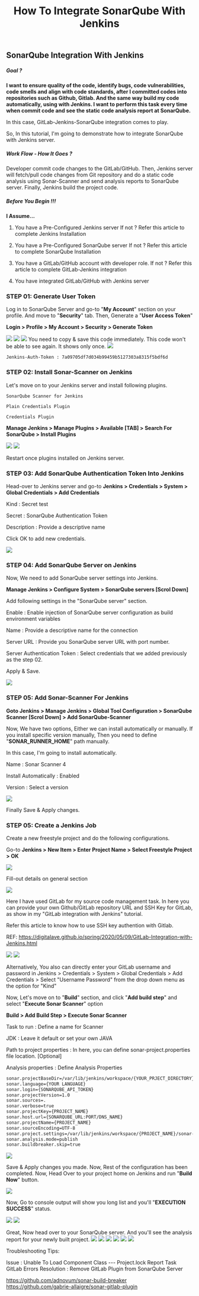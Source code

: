 ﻿---
layout: post
authors: [dimuthu_daundasekara]
title: 'How To Integrate SonarQube With Jenkins'
image: /images/Sonar-Jenkins/sonar-jenkins.jpg
tags: [Jenkins, GitLab, CICD, Automation,Continuous Integration, Continuous Delivery,SonarQube]
category: Spring
comments: true
---


## SonarQube Integration With Jenkins

##### Goal ?

**I want to ensure quality of the code, identify bugs, code vulnerabilities, code smells and align with code standards, after I committed codes into repositories such as Github, Gitlab. And the same way build my code automatically, using with Jenkins. I want to perform this task every time when commit code and see the static code analysis report at SonarQube.**

In this case, GitLab-Jenkins-SonarQube integration comes to play.

So, In this tutorial, I'm going to demonstrate how to integrate SonarQube with Jenkins server.

##### Work Flow - How It Goes ?

Developer commit code changes to the GitLab/GitHub. Then, Jenkins server will fetch/pull code changes from Git repository and do a static code analysis using Sonar-Scanner and send analysis reports to SonarQube server. Finally, Jenkins build the project code.


##### Before You Begin !!!

**I Assume...**

1. You have a Pre-Configured Jenkins server
If not ? Refer this article to complete Jenkins Installation

2. You have a Pre-Configured SonarQube server
If not ? Refer this article to complete SonarQube Installation
3. You have a GitLab/GitHub account with developer role.
If not ? Refer this article to complete GitLab-Jenkins integration
4. You have integrated GitLab/GitHub with Jenkins server

### STEP 01: Generate User Token

Log in to SonarQube Server and go-to "**My Account**" section on your profile. And move to "**Security**" tab. Then, Generate a "**User Access Token**"

**Login > Profile > My Account > Security > Generate Token**

<img src="{{site.baseurl}}/images/Sonar-Jenkins/1.png" width="auto" width="100%">
<img src="{{site.baseurl}}/images/Sonar-Jenkins/1.png" width="auto" width="100%">
<img src="{{site.baseurl}}/images/Sonar-Jenkins/1.png">
You need to copy & save this code immediately. This code won't be able to see again. It shows only once.

<img src="{{site.baseurl}}\images\Sonar-Jenkins\2.png" width="auto" width="100%">

`Jenkins-Auth-Token : 7a09705df7d034b99459b5127303a8315f5bdf6d`


### STEP 02: Install Sonar-Scanner on Jenkins

Let's move on to your Jenkins server and install following plugins.

`SonarQube Scanner for Jenkins`

`Plain Credentials Plugin`

`Credentials Plugin`


**Manage Jenkins > Manage Plugins > Available [TAB] > Search For SonarQube > Install Plugins**

<img src="{{site.baseurl}}\images\Sonar-Jenkins\3.png" width="auto" width="100%">
<img src="{{site.baseurl}}\images\Sonar-Jenkins\4.png" width="auto" width="100%">

Restart once plugins installed on Jenkins server.

### STEP 03: Add SonarQube Authentication Token Into Jenkins

Head-over to  Jenkins server and go-to **Jenkins > Credentials > System > Global Credentials > Add Credentials** 

Kind : Secret test

Secret : SonarQube Authentication Token

Description : Provide a descriptive name

Click OK to add new credentials.

<img src="{{site.baseurl}}\images\Sonar-Jenkins\5.png" width="auto" width="100%">

### STEP 04: Add SonarQube Server on Jenkins

Now, We need to  add SonarQube server settings into Jenkins.

**Manage Jenkins > Configure System > SonarQube servers [Scrol Down]**

Add following settings in the "SonarQube server" section.

Enable :  Enable injection of SonarQube server configuration as build environment variables 	

Name : Provide a descriptive name for the connection

Server URL : Provide you SonarQube server URL with port number.

Server Authentication Token : Select credentials that we added previously as the step 02.

Apply & Save.

<img src="{{site.baseurl}}\images\Sonar-Jenkins\6.png" width="auto" width="100%">

### STEP 05: Add Sonar-Scanner For Jenkins 

**Goto Jenkins > Manage Jenkins > Global Tool Configuration > SonarQube Scanner [Scrol Down] > Add SonarQube-Scanner**


Now, We have two options, Either we can install automatically or manually. If you install specific version manually, Then you need to  define "**SONAR_RUNNER_HOME**" path manually.

In this case, I'm going to  install automatically.

Name : Sonar Scanner 4

Install Automatically : Enabled 

Version : Select a version

<img src="{{site.baseurl}}\images\Sonar-Jenkins\7.png" width="auto" width="100%">

Finally Save & Apply changes.

### STEP 05: Create a Jenkins Job

Create a new freestyle project and do the following configurations.

Go-to **Jenkins > New Item > Enter Project Name > Select Freestyle Project > OK**

<img src="{{site.baseurl}}\images\Sonar-Jenkins\8.png" width="auto" width="100%">

Fill-out details on general section

<img src="{{site.baseurl}}\images\Sonar-Jenkins\9.png" width="auto" width="100%">

Here I have used GitLab for my source code management task. 
In here you can provide your own Github/GitLab repository URL and SSH Key for GitLab, as show in my "GitLab integration with Jenkins" tutorial.

Refer this article to know how to use SSH key authention with Gitlab.

REF: <a href="https://digitalave.github.io/spring/2020/05/09/GitLab-Integration-with-Jenkins.html" target="_blank">https://digitalave.github.io/spring/2020/05/09/GitLab-Integration-with-Jenkins.html</a>

<img src="{{site.baseurl}}\images\Sonar-Jenkins\10.png" width="auto" width="100%">

<img src="{{site.baseurl}}\images\Sonar-Jenkins\11.png" width="auto" width="100%">


Alternatively, You also can directly enter your GitLab username and password in Jenkins > Credentials > System > Global Credentials > Add Credentials > Select "Username Password" from  the drop down menu as the option for "Kind"


Now, Let's move on to "**Build**" section, and click "**Add build step**" and select "**Execute Sonar Scanner**" option

**Build > Add Build Step > Execute Sonar Scanner** 

Task to run : Define a name for Scanner

JDK : Leave it default or set your own JAVA 

Path to project properties : In here, you can define sonar-project.properties file location. [Optional]

Analysis properties : Define Analysis Properties

```bash
sonar.projectBaseDir=/var/lib/jenkins/workspace/{YOUR_PRJECT_DIRECTORY}
sonar.language={YOUR LANGUAGE}
sonar.login={SONARQUBE_API_TOKEN}
sonar.projectVersion=1.0
sonar.sources=.
sonar.verbose=true
sonar.projectKey={PROJECT_NAME}
sonar.host.url={SONARQUBE_URL:PORT/DNS_NAME}
sonar.projectName={PROJECT_NAME}
sonar.sourceEncoding=UTF-8
sonar.project.settings=/var/lib/jenkins/workspace/{PROJECT_NAME}/sonar-project.properties
sonar.analysis.mode=publish
sonar.buildbreaker.skip=true
```

<img src="{{site.baseurl}}\images\Sonar-Jenkins\12.png" width="auto" width="100%">

Save & Apply changes you made.
Now, Rest of the configuration has been completed. Now, Head Over to  your project home on Jenkins and run "**Build Now**" button.

<img src="{{site.baseurl}}\images\Sonar-Jenkins\13.png" width="auto" width="100%">

Now, Go to console output will show you long list and you'll "**EXECUTION SUCCESS**" status. 

<img src="{{site.baseurl}}\images\Sonar-Jenkins\15.png" width="auto" width="100%">
<img src="{{site.baseurl}}\images\Sonar-Jenkins\16.png" width="auto" width="100%">

Great, Now head over to your SonarQube server. And you'll see the analysis report for your newly built project.
<img src="{{site.baseurl}}\images\Sonar-Jenkins\17.png" width="auto" width="100%">
<img src="{{site.baseurl}}\images\Sonar-Jenkins\18.png" width="auto" width="100%">
<img src="{{site.baseurl}}\images\Sonar-Jenkins\19.png" width="auto" width="100%">
<img src="{{site.baseurl}}\images\Sonar-Jenkins\20.png" width="auto" width="100%">
<img src="{{site.baseurl}}\images\Sonar-Jenkins\21.png" width="auto" width="100%">
<img src="{{site.baseurl}}\images\Sonar-Jenkins\22.png" width="auto" width="100%">


Troubleshooting Tips: 

Issue : Unable To Load Component Class --- Project.lock
		Report Task
		GitLab Errors
Resolution : Remove GitLab Plugin from SonarQube Server

https://github.com/adnovum/sonar-build-breaker
https://github.com/gabrie-allaigre/sonar-gitlab-plugin









